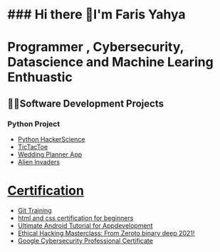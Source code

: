 <h1>### Hi there 👋I'm Faris Yahya</h1>
<h1 style="color:rbg(0,0,255);">Programmer , Cybersecurity, Datascience and Machine Learing Enthuastic</h1>
<h2>👨‍💻Software Development Projects</h2>
<h3>Python Project</h3>
<ul>
<li><a href="https://github.com/faris777/MiniPythonCollection"/> Python HackerScience </a></li>
<li><a href="https://github.com/faris777/TicTacToe"/> TicTacToe </a></li>
<li><a href="https://github.com/faris777/Wplanner">Wedding Planner App</li>  
<li><a href="https://github.com/faris777/alieninvadergame"/>Alien Invaders</li>
</ul>
<h1>Certification</h1>
<ul>
 <li>Git Training</li>
<li>html and css certification for beginners</li>
<li>Ultimate Android Tutorial for Appdevelopment</li>
<li>Ethical Hacking Masterclass: From Zeroto binary deep 2021!</li>
<li>Google Cybersecurity Professional Certificate</li>
</ul>

